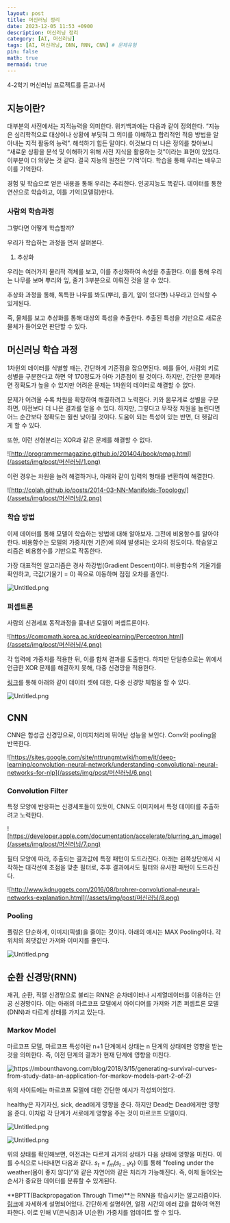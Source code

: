 ```yaml
---
layout: post
title: 머신러닝 정리
date: 2023-12-05 11:53 +0900 
description: 머신러닝 정리
category: [AI, 머신러닝]
tags: [AI, 머신러닝, DNN, RNN, CNN] # 문제유형
pin: false
math: true
mermaid: true
---
```

4-2학기 머신러닝 프로젝트를 듣고나서
<!--more-->


## 지능이란?


대부분의 사전에서는 지적능력을 의미한다. 위키백과에는 다음과 같이 정의한다. “지능은 심리학적으로 대상이나 상황에 부딪혀 그 의미를 이해하고 합리적인 적응 방법을 알아내는 지적 활동의 능력”. 해석하기 힘든 말이다. 이것보다 더 나은 정의를 찾아보니 “새로운 상황을 분석 및 이해하기 위해 사전 지식을 활용하는 것”이라는 표현이 있었다. 이부분이 더 와닿는 것 같다. 결국 지능의 원천은 ‘기억’이다. 학습을 통해 우리는 배우고 이를 기억한다.


경험 및 학습으로 얻은 내용을 통해 우리는 추리한다. 인공지능도 똑같다. 데이터를 통한 연산으로 학습하고, 이를 기억(모델링)한다. 


### 사람의 학습과정


그렇다면 어떻게 학습할까?


우리가 학습하는 과정을 먼저 살펴본다.

1. 추상화

우리는 여러가지 물리적 객체를 보고, 이를 추상화하여 속성을 추출한다. 이를 통해 우리는 나무를 보며 뿌리와 잎, 줄기 3부분으로 이뤄진 것을 알 수 있다.


추상화 과정을 통해, 독특한 나무를 봐도(뿌리, 줄기, 잎이 있다면) 나무라고 인식할 수 있게된다.


죽, 물체를 보고 추상화를 통해 대상의 특성을 추출한다. 추출된 특성을 기반으로 새로운 물체가 들어오면 판단할 수 있다.


## 머신러닝 학습 과정


1차원의 데이터를 식별할 때는, 간단하게 기준점을 잡으면된다. 예를 들어, 사람의 키로 성별을 구분한다고 하면 약 170정도가 아마 기준점이 될 것이다. 하지만, 간단한 문제라면 정확도가 높을 수 있지만 어려운 문제는 1차원의 데이터로 해결할 수 없다.


문제가 어려울 수록 차원을 확장하여 해결하려고 노력한다. 키와 몸무게로 성별을 구분하면, 이전보다 더 나은 결과를 얻을 수 있다. 하지만, 그렇다고 무작정 차원을 늘린다면 어느 순간보다 정확도는 훨씬 낮아질 것이다. 도움이 되는 특성이 있는 반면, 더 헷갈리게 할 수 있다.


또한, 이런 선형분리는 XOR과 같은 문제를 해결할 수 없다. 


![http://programmermagazine.github.io/201404/book/pmag.html](/assets/img/post/머신러닝/1.png)



이런 경우는 차원을 늘려 해결하거나, 아래와 같이 입력의 형태를 변환하여 해결한다. 


![http://colah.github.io/posts/2014-03-NN-Manifolds-Topology/](/assets/img/post/머신러닝/2.png)


### 학습 방법


이제 데이터를 통해 모델이 학습하는 방법에 대해 알아보자. 그전에 비용함수를 알아야한다. 비용함수는 모델의 가중치(현 기준)에 의해 발생되는 오차의 정도이다. 학습알고리즘은 비용함수를 기반으로 작동한다. 


가장 대표적인 알고리즘은 경사 하강법(Gradient Descent)이다. 비용함수의 기울기를 확인하고, 극값(기울기 = 0) 쪽으로 이동하며 점점 오차를 줄인다.


![Untitled.png](/assets/img/post/머신러닝/3.png)


### 퍼셉트론


사람의 신경세포 동작과정을 흉내낸 모델이 퍼셉트론이다. 


![https://compmath.korea.ac.kr/deeplearning/Perceptron.html](/assets/img/post/머신러닝/4.png)


각 입력에 가중치를 적용한 뒤, 이를 합쳐 결과를 도출한다. 하지만 단일층으로는 위에서 언급한 XOR 문제를 해결하지 못해, 다중 신경망을 적용한다.


[링크](http://playground.tensorflow.org/#activation=tanh&batchSize=10&dataset=circle&regDataset=reg-plane&learningRate=0.03&regularizationRate=0&noise=0&networkShape=4,2,2&seed=0.23199&showTestData=false&discretize=false&percTrainData=50&x=true&y=true&xTimesY=false&xSquared=false&ySquared=false&cosX=false&sinX=false&cosY=false&sinY=false&collectStats=false&problem=classification&initZero=false&hideText=false)를 통해 아래와 같이 데이터 셋에 대한, 다중 신경망 체험을 할 수 있다.


![Untitled.png](/assets/img/post/머신러닝/5.png)


## CNN


CNN은 합성곱 신경망으로, 이미지처리에 뛰어난 성능을 보인다. Conv와 pooling을 반복한다. 


![https://sites.google.com/site/nttrungmtwiki/home/it/deep-learning/convolution-neural-network/understanding-convolutional-neural-networks-for-nlp](/assets/img/post/머신러닝/6.png)


### **Convolution Filter**


특정 모양에 반응하는 신경세포들이 있듯이, CNN도 이미지에서 특정 데이터를 추출하려고 노력한다.


![https://developer.apple.com/documentation/accelerate/blurring_an_image](/assets/img/post/머신러닝/7.png)


필터 모양에 따라, 추출되는 결과값에 특정 패턴이 도드라진다. 아래는 왼쪽상단에서 시작하는 대각선에 초점을 맞춘 필터로, 추후 결과에서도 필터와 유사한 패턴이 도드라진다.


![http://www.kdnuggets.com/2016/08/brohrer-convolutional-neural-networks-explanation.html](/assets/img/post/머신러닝/8.png)


### Pooling


풀링은 단순하게, 이미지(픽셀)을 줄이는 것이다. 아래의 예시는 MAX Pooling이다. 각 위치의 최댓값만 가져와 이미지를 줄인다.


![Untitled.png](/assets/img/post/머신러닝/9.png)


## 순환 신경망(RNN)


재귀, 순환, 직렬 신경망으로 불리는 RNN은 순차데이터나 시계열데이터를 이용하는 인공 신경망이다. 이는 아래의 마르코프 모델에서 아이디어를 가져와 기존 퍼셉트론 모델(DNN)과 다르게 상태를 가지고 있는다.


### **Markov** Model


마르코프 모델, 마르코프 특성이란 n+1 단계에서 상태는 n 단계의 상태에만 영향을 받는 것을 의미한다. 즉, 이전 단계의 결과가 현재 단계에 영향을 미친다. 


![https://mbounthavong.com/blog/2018/3/15/generating-survival-curves-from-study-data-an-application-for-markov-models-part-2-of-2)](/assets/img/post/머신러닝/10.png)


위의 사이트에는 마르코프 모델에 대한 간단한 예시가 작성되어있다.


healthy은 자기자신, sick, dead에게 영향을 준다. 하지만 Dead는 Dead에게만 영향을 준다. 이처럼 각 단계가 서로에게 영향을 주는 것이 마르코프 모델이다.


![Untitled.png](/assets/img/post/머신러닝/11.png)

![Untitled.png](/assets/img/post/머신러닝/12.png)


위의 상태를 확인해보면, 이전과는 다르게 과거의 상태가 다음 상태에 영향을 미친다. 이를 수식으로 나타내면 다음과 같다. $s_{t} = f_{m}(s_{t-1}x_{t})$ 이를 통해 "feeling under the weather(몸이 좋지 않다)”와 같은 자연어와 같은 처리가 가능해진다. 즉, 이제 들어오는 순서가 중요한 데이터를 분류할 수 있게된다.


**BPTT(Backpropagation Through Time)**는 RNN을 학습시키는 알고리즘이다. [링크](http://solarisailab.com/archives/1451)에 자세하게 설명되어있다. 간단하게 설명하면, 얼정 시간의 에러 값을 합하여 역전파한다. 이로 인해 V(은닉층)과 U(순환) 가중치를 업데이트 할 수 있다. 

